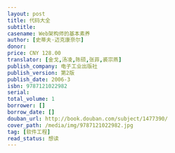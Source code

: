 ```yaml
---
layout: post
title: 代码大全
subtitle: 
casename: Web架构师的基本素养
author: [史蒂夫·迈克康奈尔]
donor: 
price: CNY 128.00
translator: [金戈,汤凌,陈硕,张菲,裘宗燕]
publish_company: 电子工业出版社
publish_version: 第2版
publish_date: 2006-3
isbn: 9787121022982
serial: 
total_volume: 1
borrower: []
borrow_date: []
douban_url: http://book.douban.com/subject/1477390/
cover_path: /media/img/9787121022982.jpg
tag: [软件工程]
read_status: 想读
---
```

